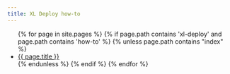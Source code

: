 ```yaml
---
title: XL Deploy how-to
---
```


<ul>
{% for page in site.pages %}
	{% if page.path contains 'xl-deploy' and page.path contains 'how-to' %}
		{% unless page.path contains "index" %}
			<li><a href="{{ page.url }}">{{ page.title }}</a></li>
		{% endunless %}
	{% endif %}
{% endfor %}
</ul>
